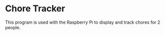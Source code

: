 # Chore Tracker
This program is used with the Raspberry Pi to display and track chores for 2 people.
